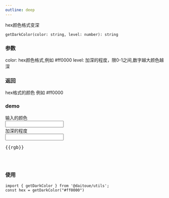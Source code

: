 ```yaml
---
outline: deep
---
```


hex颜色格式变深
```
getDarkColor(color: string, level: number): string
```

### 参数
color:  hex颜色格式,例如 #ff0000
level:  加深的程度，限0-1之间,数字越大颜色越深

### 返回
hex格式的颜色 例如 #ff0000


### demo

<div class="demo">
    <div>输入的颜色</div>
    <input type="text" v-model="hex">
    <div>加深的程度</div>
    <input type="text" v-model="deep">
    <pre>{{rgb}}</pre>
    <div class="box" :style="{background: rgb}"></div>
</div>

<script lang="ts" setup>
    import { getDarkColor } from '../../lib/color.ts';
    import { ref, computed } from 'vue';
    window.getDarkColor = getDarkColor;
    const hex = ref("#ff0000");
    const deep = ref(0.1);
    const rgb = computed(() => getDarkColor(hex.value, deep.value))
</script>

<style lang="less" scoped>
    .demo {
        .box {
            width: 30px;
            height: 30px;
        }
    }
</style>

### 使用
```
import { getDarkColor } from '@daitoue/utils';
const hex = getDarkColor("#ff0000")
```